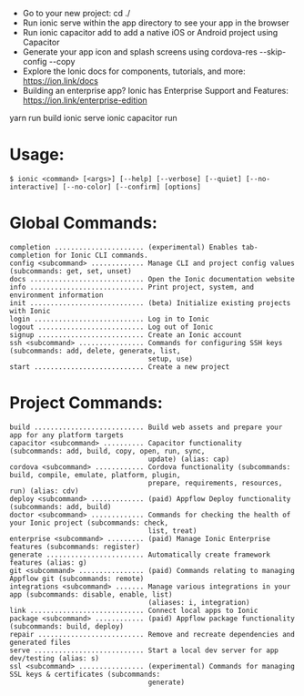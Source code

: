 - Go to your new project: cd ./<project>
- Run ionic serve within the app directory to see your app in the browser
- Run ionic capacitor add to add a native iOS or Android project using Capacitor
- Generate your app icon and splash screens using cordova-res --skip-config
  --copy
- Explore the Ionic docs for components, tutorials, and more:
  https://ion.link/docs
- Building an enterprise app? Ionic has Enterprise Support and Features:
  https://ion.link/enterprise-edition

yarn run build
ionic serve
ionic capacitor run <platform>

# Usage:

    $ ionic <command> [<args>] [--help] [--verbose] [--quiet] [--no-interactive] [--no-color] [--confirm] [options]

# Global Commands:

    completion ...................... (experimental) Enables tab-completion for Ionic CLI commands.
    config <subcommand> ............. Manage CLI and project config values (subcommands: get, set, unset)
    docs ............................ Open the Ionic documentation website
    info ............................ Print project, system, and environment information
    init ............................ (beta) Initialize existing projects with Ionic
    login ........................... Log in to Ionic
    logout .......................... Log out of Ionic
    signup .......................... Create an Ionic account
    ssh <subcommand> ................ Commands for configuring SSH keys (subcommands: add, delete, generate, list,
                                      setup, use)
    start ........................... Create a new project

# Project Commands:

    build ........................... Build web assets and prepare your app for any platform targets
    capacitor <subcommand> .......... Capacitor functionality (subcommands: add, build, copy, open, run, sync,
                                      update) (alias: cap)
    cordova <subcommand> ............ Cordova functionality (subcommands: build, compile, emulate, platform, plugin,
                                      prepare, requirements, resources, run) (alias: cdv)
    deploy <subcommand> ............. (paid) Appflow Deploy functionality (subcommands: add, build)
    doctor <subcommand> ............. Commands for checking the health of your Ionic project (subcommands: check,
                                      list, treat)
    enterprise <subcommand> ......... (paid) Manage Ionic Enterprise features (subcommands: register)
    generate ........................ Automatically create framework features (alias: g)
    git <subcommand> ................ (paid) Commands relating to managing Appflow git (subcommands: remote)
    integrations <subcommand> ....... Manage various integrations in your app (subcommands: disable, enable, list)
                                      (aliases: i, integration)
    link ............................ Connect local apps to Ionic
    package <subcommand> ............ (paid) Appflow package functionality (subcommands: build, deploy)
    repair .......................... Remove and recreate dependencies and generated files
    serve ........................... Start a local dev server for app dev/testing (alias: s)
    ssl <subcommand> ................ (experimental) Commands for managing SSL keys & certificates (subcommands:
                                      generate)
